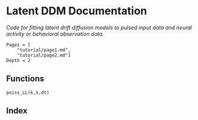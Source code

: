 # Latent DDM  Documentation

*Code for fitting latent drift diffusion models to pulsed input data and neural activity or behavioral observation data.*

```@contents
Pages = [
    "tutorial/page1.md",
    "tutorial/page2.md"]
Depth = 2
```

## Functions

```@docs
poiss_LL(k,λ,dt)
```

## Index

```@index
```
